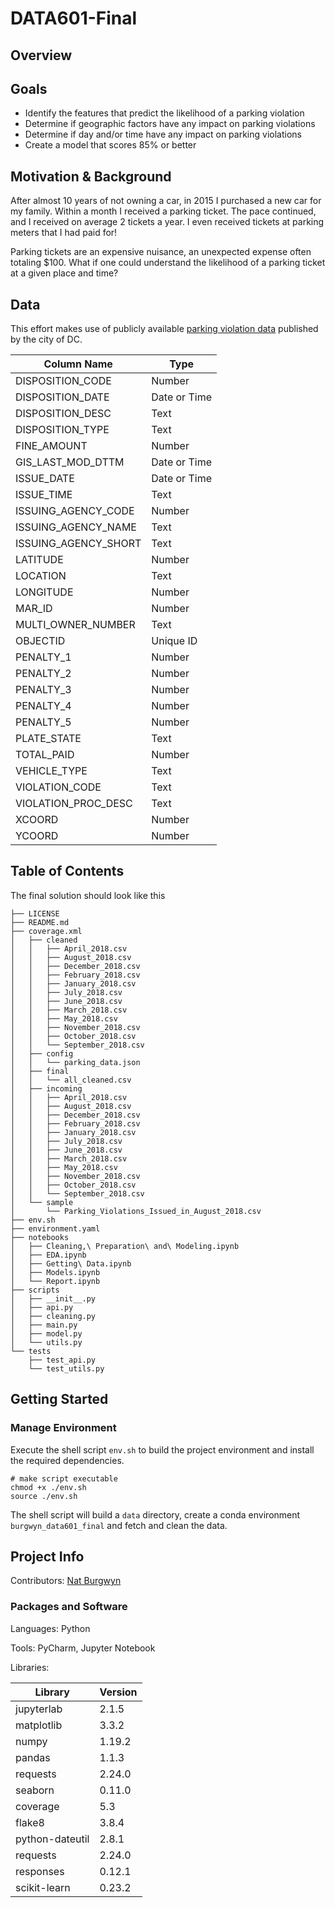 # DATA601-Final

## Overview


## Goals

- Identify the features that predict the likelihood of a parking violation
- Determine if geographic factors have any impact on parking violations
- Determine if day and/or time have any impact on parking violations
- Create a model that scores 85% or better

## Motivation & Background

After almost 10 years of not owning a car, in 2015 I purchased a new car for my family.  Within a month I received a parking ticket.  The pace continued, and I received on average 2 tickets a year.  I even received tickets at parking meters that I had paid for!

Parking tickets are an expensive nuisance, an unexpected expense often totaling $100.  What if one could understand the likelihood of a parking ticket at a given place and time?

## Data

This effort makes use of publicly available [parking violation data](https://opendata.dc.gov/datasets/parking-violations-issued-in-august-2018) published by the city of DC.

| Column Name | Type |
|---|---|
| DISPOSITION_CODE | Number |
| DISPOSITION_DATE | Date or Time |
| DISPOSITION_DESC | Text |
| DISPOSITION_TYPE | Text |
| FINE_AMOUNT | Number |
| GIS_LAST_MOD_DTTM | Date or Time |
| ISSUE_DATE | Date or Time |
| ISSUE_TIME | Text |
| ISSUING_AGENCY_CODE | Number |
| ISSUING_AGENCY_NAME | Text |
| ISSUING_AGENCY_SHORT | Text |
| LATITUDE | Number |
| LOCATION | Text |
| LONGITUDE | Number |
| MAR_ID | Number |
| MULTI_OWNER_NUMBER | Text |
| OBJECTID | Unique ID |
| PENALTY_1 | Number | 
| PENALTY_2 | Number |
| PENALTY_3 | Number |
| PENALTY_4 | Number |
| PENALTY_5 | Number |
| PLATE_STATE | Text |
| TOTAL_PAID | Number |
| VEHICLE_TYPE | Text |
| VIOLATION_CODE | Text |
| VIOLATION_PROC_DESC | Text |
| XCOORD | Number |
| YCOORD | Number |

## Table of Contents

The final solution should look like this

```shell
├── LICENSE
├── README.md
├── coverage.xml
│   ├── cleaned
│   │   ├── April_2018.csv
│   │   ├── August_2018.csv
│   │   ├── December_2018.csv
│   │   ├── February_2018.csv
│   │   ├── January_2018.csv
│   │   ├── July_2018.csv
│   │   ├── June_2018.csv
│   │   ├── March_2018.csv
│   │   ├── May_2018.csv
│   │   ├── November_2018.csv
│   │   ├── October_2018.csv
│   │   └── September_2018.csv
│   ├── config
│   │   └── parking_data.json
│   ├── final
│   │   └── all_cleaned.csv
│   ├── incoming
│   │   ├── April_2018.csv
│   │   ├── August_2018.csv
│   │   ├── December_2018.csv
│   │   ├── February_2018.csv
│   │   ├── January_2018.csv
│   │   ├── July_2018.csv
│   │   ├── June_2018.csv
│   │   ├── March_2018.csv
│   │   ├── May_2018.csv
│   │   ├── November_2018.csv
│   │   ├── October_2018.csv
│   │   └── September_2018.csv
│   └── sample
│       └── Parking_Violations_Issued_in_August_2018.csv
├── env.sh
├── environment.yaml
├── notebooks
│   ├── Cleaning,\ Preparation\ and\ Modeling.ipynb
│   ├── EDA.ipynb
│   ├── Getting\ Data.ipynb
│   ├── Models.ipynb
│   └── Report.ipynb
├── scripts
│   ├── __init__.py
│   ├── api.py
│   ├── cleaning.py
│   ├── main.py
│   ├── model.py
│   └── utils.py
└── tests
    ├── test_api.py
    └── test_utils.py
```

## Getting Started

### Manage Environment

Execute the shell script `env.sh` to build the project environment and install the required dependencies.

```shell script
# make script executable
chmod +x ./env.sh
source ./env.sh
```

The shell script will build a `data` directory, create a conda environment `burgwyn_data601_final` and fetch and clean the data.

## Project Info

Contributors: [Nat Burgwyn](https://github.com/burgwyn)

### Packages and Software

Languages: Python

Tools: PyCharm, Jupyter Notebook

Libraries:

| Library | Version |
|---|---|
| jupyterlab | 2.1.5 |
| matplotlib | 3.3.2 |
| numpy | 1.19.2 |
| pandas | 1.1.3 |
| requests | 2.24.0 |
| seaborn | 0.11.0 |
| coverage | 5.3 |
| flake8 | 3.8.4 |
| python-dateutil | 2.8.1 |
| requests | 2.24.0 |
| responses | 0.12.1 |
| scikit-learn | 0.23.2 |
